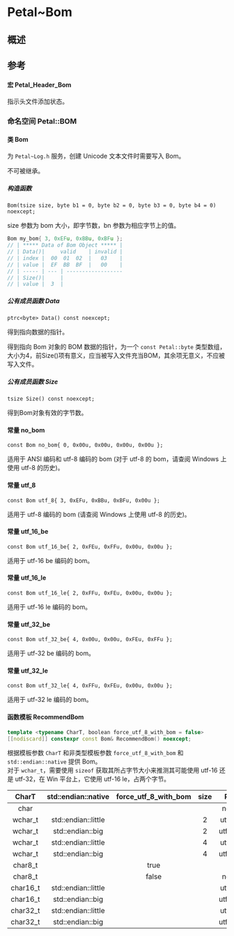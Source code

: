 # Petal~Bom

## 概述

## 参考

#### 宏 Petal_Header_Bom

指示头文件添加状态。  

### 命名空间 Petal::BOM

#### 类 Bom

为 `Petal~Log.h` 服务，创建 Unicode 文本文件时需要写入 Bom。  

不可被继承。  

##### 构造函数

`Bom(tsize size, byte b1 = 0, byte b2 = 0, byte b3 = 0, byte b4 = 0) noexcept;`

size 参数为 bom 大小，即字节数，bn 参数为相应字节上的值。  

```cpp
Bom my_bom{ 3, 0xEFu, 0xBBu, 0xBFu };
// | ***** Data of Bom Object ***** |
// | Data()|     valid    | invalid |
// | index |  00  01  02  |   03    |
// | value |  EF  BB  BF  |   00    |
// | ----- | --- | ------------------
// | Size()|     |
// | value |  3  |
```

##### 公有成员函数 Data

`ptrc<byte> Data() const noexcept;`  

得到指向数据的指针。  

得到指向 Bom 对象的 BOM 数据的指针，为一个 `const Petal::byte` 类型数组，大小为4，前Size()项有意义，应当被写入文件充当BOM，其余项无意义，不应被写入文件。  

##### 公有成员函数 Size

`tsize Size() const noexcept;`  

得到Bom对象有效的字节数。  

#### 常量 no_bom

`const Bom no_bom{ 0, 0x00u, 0x00u, 0x00u, 0x00u };`  

适用于 ANSI 编码和 utf-8 编码的 bom (对于 utf-8 的 bom，请查阅 Windows 上使用 utf-8 的历史)。  

#### 常量 utf_8

`const Bom utf_8{ 3, 0xEFu, 0xBBu, 0xBFu, 0x00u };`  

适用于 utf-8 编码的 bom (请查阅 Windows 上使用 utf-8 的历史)。  

#### 常量 utf_16_be

`const Bom utf_16_be{ 2, 0xFEu, 0xFFu, 0x00u, 0x00u };`

适用于 utf-16 be 编码的 bom。  

#### 常量 utf_16_le

`const Bom utf_16_le{ 2, 0xFFu, 0xFEu, 0x00u, 0x00u };`

适用于 utf-16 le 编码的 bom。  

#### 常量 utf_32_be

`const Bom utf_32_be{ 4, 0x00u, 0x00u, 0xFEu, 0xFFu };`

适用于 utf-32 be 编码的 bom。  

#### 常量 utf_32_le

`const Bom utf_32_le{ 4, 0xFFu, 0xFEu, 0x00u, 0x00u };`

适用于 utf-32 le 编码的 bom。  

#### 函数模板 RecommendBom

```cpp
template <typename CharT, boolean force_utf_8_with_bom = false>
[[nodiscard]] constexpr const Bom& RecommendBom() noexcept;
```

根据模板参数 `CharT` 和非类型模板参数 `force_utf_8_with_bom` 和 `std::endian::native` 提供 Bom。  
对于 `wchar_t`，需要使用 `sizeof` 获取其所占字节大小来推测其可能使用 utf-16 还是 utf-32，在 Win 平台上，它使用 utf-16 le，占两个字节。  

| CharT | std::endian::native | force_utf_8_with_bom | size | Result |
| :---: | :---: | :---: | :---: | :--: |
| char | | | | no_bom |
| wchar_t | std::endian::little | | 2 | utf_16_le |
| wchar_t | std::endian::big | | 2 | utf_16_be |
| wchar_t | std::endian::little | | 4 | utf_32_le |
| wchar_t | std::endian::big | | 4 | utf_32_be |
| char8_t | | true | | utf_8 |
| char8_t | | false | | no_bom |
| char16_t | std::endian::little | | | utf_16_le |
| char16_t | std::endian::big | | | utf_16_be |
| char32_t | std::endian::little | | | utf_32_le |
| char32_t | std::endian::big | | | utf_32_be |
